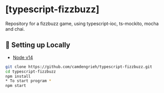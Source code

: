 # [typescript-fizzbuzz]
Repository for a fizzbuzz game, using typescript-ioc, ts-mockito, mocha and chai.

##  🔧 Setting up Locally
- [Node v14](https://nodejs.org/download/release/latest-v14.x/)  

```bash
git clone https://github.com/camdengrieh/typescript-fizzbuzz.git
cd typescript-fizzbuzz
npm install
* To start program *
npm start
```